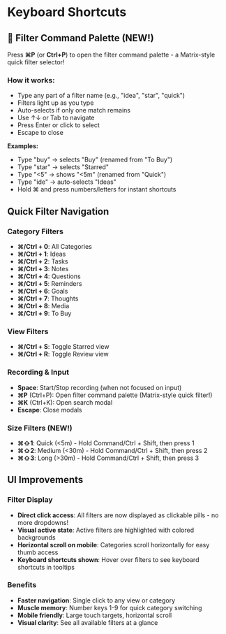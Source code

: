 # Keyboard Shortcuts

## 🎯 Filter Command Palette (NEW!)

Press **⌘P** (or **Ctrl+P**) to open the filter command palette - a Matrix-style quick filter selector!

### How it works:

- Type any part of a filter name (e.g., "idea", "star", "quick")
- Filters light up as you type
- Auto-selects if only one match remains
- Use ↑↓ or Tab to navigate
- Press Enter or click to select
- Escape to close

**Examples:**

- Type "buy" → selects "Buy" (renamed from "To Buy")
- Type "star" → selects "Starred"
- Type "<5" → shows "<5m" (renamed from "Quick")
- Type "ide" → auto-selects "Ideas"
- Hold ⌘ and press numbers/letters for instant shortcuts

## Quick Filter Navigation

### Category Filters

- **⌘/Ctrl + 0**: All Categories
- **⌘/Ctrl + 1**: Ideas
- **⌘/Ctrl + 2**: Tasks
- **⌘/Ctrl + 3**: Notes
- **⌘/Ctrl + 4**: Questions
- **⌘/Ctrl + 5**: Reminders
- **⌘/Ctrl + 6**: Goals
- **⌘/Ctrl + 7**: Thoughts
- **⌘/Ctrl + 8**: Media
- **⌘/Ctrl + 9**: To Buy

### View Filters

- **⌘/Ctrl + S**: Toggle Starred view
- **⌘/Ctrl + R**: Toggle Review view

### Recording & Input

- **Space**: Start/Stop recording (when not focused on input)
- **⌘P** (Ctrl+P): Open filter command palette (Matrix-style quick filter!)
- **⌘K** (Ctrl+K): Open search modal
- **Escape**: Close modals

### Size Filters (NEW!)

- **⌘⇧1**: Quick (<5m) - Hold Command/Ctrl + Shift, then press 1
- **⌘⇧2**: Medium (<30m) - Hold Command/Ctrl + Shift, then press 2
- **⌘⇧3**: Long (>30m) - Hold Command/Ctrl + Shift, then press 3

## UI Improvements

### Filter Display

- **Direct click access**: All filters are now displayed as clickable pills - no more dropdowns!
- **Visual active state**: Active filters are highlighted with colored backgrounds
- **Horizontal scroll on mobile**: Categories scroll horizontally for easy thumb access
- **Keyboard shortcuts shown**: Hover over filters to see keyboard shortcuts in tooltips

### Benefits

- **Faster navigation**: Single click to any view or category
- **Muscle memory**: Number keys 1-9 for quick category switching
- **Mobile friendly**: Large touch targets, horizontal scroll
- **Visual clarity**: See all available filters at a glance
